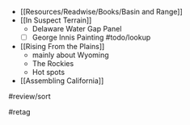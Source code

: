- [[Resources/Readwise/Books/Basin and Range]]
- [[In Suspect Terrain]]
	- Delaware Water Gap Panel
	- [ ] George Innis Painting #todo/lookup 
- [[Rising From the Plains]]
	- mainly about Wyoming
	- The Rockies
	- Hot spots
- [[Assembling California]]

#review/sort

#retag 